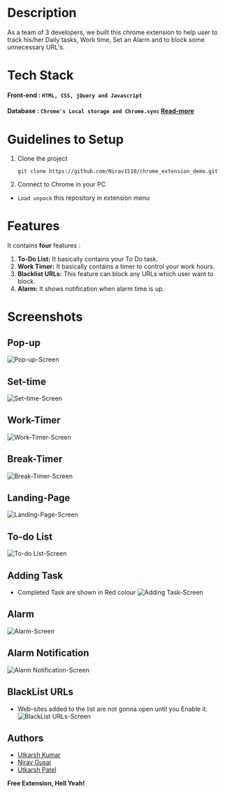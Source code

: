# Description
As a team of 3 developers, we built this chrome extension to help user to track his/her Daily tasks, Work time, Set an Alarm and to block some unnecessary URL's.

# Tech Stack
#### Front-end : `HTML, CSS, jQuery and Javascript`
#### Database : `Chrome's Local storage and Chrome.sync` [Read-more](https://developer.chrome.com/docs/extensions/reference/storage/)

# Guidelines to Setup

1. Clone the project
    ```
    git clone https://github.com/Nirav1510/chrome_extension_demo.git
    ```
2. Connect to Chrome in your PC
* `Load unpack` this repository in extension menu

# Features
It contains **four** features :
1. **To-Do List:** It basically contains your To Do task.
2. **Work Timer:** It basically contains a timer to control your work hours.
3. **Blacklist URLs:** This feature can block any URLs which user want to block.
4. **Alarm:** It shows notification when alarm time is up.

# Screenshots
## Pop-up
![Pop-up-Screen](./images/Popup.png)
## Set-time
![Set-time-Screen](./images/setTime.png)
## Work-Timer
![Work-Timer-Screen](./images/work.png)
## Break-Timer
![Break-Timer-Screen](./images/break.png)
## Landing-Page
![Landing-Page-Screen](./images/landingPage.png)
## To-do List
![To-do List-Screen](./images/To-do.png)
## Adding Task
* Completed Task are shown in Red colour
![Adding Task-Screen](./images/To-do1.png)
## Alarm
![Alarm-Screen](./images/Alarm.png)
## Alarm Notification
![Alarm Notification-Screen](./images/AlarmNotification.png)
## BlackList URLs
* Web-sites added to the list are not gonna open until you Enable it.
![BlackList URLs-Screen](./images/Blocklist.png)

## Authors
- [Utkarsh Kumar](https://github.com/Utk0201)
- [Nirav Gusai](https://github.com/Nirav1510)
- [Utkarsh Patel](https://github.com/utkarshOEE)

**Free Extension, Hell Yeah!**
